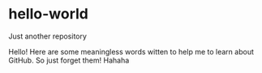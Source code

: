 # hello-world
Just another repository

Hello! Here are some meaningless words witten to help me to learn about GitHub. So just forget them! 
Hahaha
